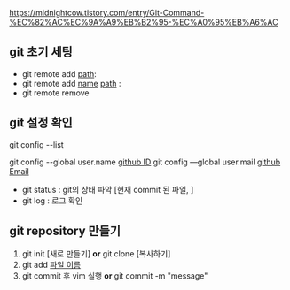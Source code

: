 https://midnightcow.tistory.com/entry/Git-Command-%EC%82%AC%EC%9A%A9%EB%B2%95-%EC%A0%95%EB%A6%AC


## git 초기 세팅
- git remote add  <u>path</u>: 
- git remote add  <u>name</u> <u>path</u> :
- git remote remove 

## git 설정 확인
git config --list  

git config --global user.name <u>github ID</u>
git config —global user.mail <u>github Email</u>

- git status : git의 상태 파악 [현재 commit 된 파일, ]
- git log : 로그 확인

## git repository 만들기
1. git init [새로 만들기] **or** git clone [복사하기]
2. git add <u>파일 이름</u>
3. git commit 후 vim 실행 **or** git commit -m "message"